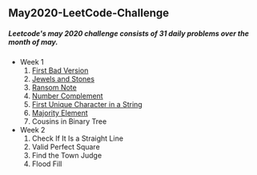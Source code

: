 ## May2020-LeetCode-Challenge
##### Leetcode's may 2020 challenge consists of 31 daily problems over the month of may.
* Week 1
  1. [First Bad Version](https://leetcode.com/problems/first-bad-version/)
  2. [Jewels and Stones](https://leetcode.com/problems/jewels-and-stones/)
  3. [Ransom Note](https://leetcode.com/problems/number-complement/)
  4. [Number Complement](https://leetcode.com/problems/number-complement/)
  5. [First Unique Character in a String](https://leetcode.com/problems/first-unique-character-in-a-string/)
  6. [Majority Element](https://leetcode.com/problems/majority-element/)
  7. Cousins in Binary Tree
* Week 2
  1. Check If It Is a Straight Line
  2. Valid Perfect Square
  3. Find the Town Judge
  4. Flood Fill
